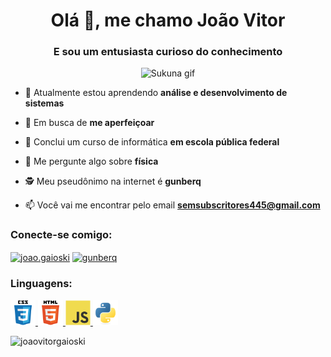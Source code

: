 <h1 align="center">Olá 👋, me chamo João Vitor</h1>
<h3 align="center">E sou um entusiasta curioso do conhecimento</h3>

<p align="center">
  <img src="sukuna.gif" alt="Sukuna gif" height="180" width="405">
</p>

- 🌱 Atualmente estou aprendendo **análise e desenvolvimento de sistemas**

- 🔭 Em busca de **me aperfeiçoar**

- 📕 Conclui um curso de informática **em escola pública federal**
  
- 💬 Me pergunte algo sobre **física**
  
- 🕵 Meu pseudônimo na internet é **gunberq**

- 📫 Você vai me encontrar pelo email **semsubscritores445@gmail.com**

<h3 align="left">Conecte-se comigo:</h3>
<p align="left">
<a href="https://instagram.com/joao.gaioski" target="blank"><img align="center" src="https://raw.githubusercontent.com/rahuldkjain/github-profile-readme-generator/master/src/images/icons/Social/instagram.svg" alt="joao.gaioski" height="30" width="40" /></a>
<a href="https://www.youtube.com/@gunberq" target="blank"><img align="center" src="https://raw.githubusercontent.com/rahuldkjain/github-profile-readme-generator/master/src/images/icons/Social/youtube.svg" alt="gunberq" height="30" width="40" /></a>
</p>

<h3 align="left">Linguagens:</h3>
<p align="left"> <a href="https://www.w3schools.com/css/" target="_blank" rel="noreferrer"> <img src="https://raw.githubusercontent.com/devicons/devicon/master/icons/css3/css3-original-wordmark.svg" alt="css3" width="40" height="40"/> </a> <a href="https://www.w3.org/html/" target="_blank" rel="noreferrer"> <img src="https://raw.githubusercontent.com/devicons/devicon/master/icons/html5/html5-original-wordmark.svg" alt="html5" width="40" height="40"/> </a> <a href="https://developer.mozilla.org/en-US/docs/Web/JavaScript" target="_blank" rel="noreferrer"> <img src="https://raw.githubusercontent.com/devicons/devicon/master/icons/javascript/javascript-original.svg" alt="javascript" width="40" height="40"/> </a> <a href="https://www.python.org" target="_blank" rel="noreferrer"> <img src="https://raw.githubusercontent.com/devicons/devicon/master/icons/python/python-original.svg" alt="python" width="40" height="40"/> </a> </p>

<p align="left"> <img src="https://komarev.com/ghpvc/?username=joaovitorgaioski&label=Profile%20views&color=0e75b6&style=flat" alt="joaovitorgaioski" /> </p>

<!---
joaovitorgaioski/joaovitorgaioski is a ✨ special ✨ repository because its `README.md` (this file) appears on your GitHub profile.
You can click the Preview link to take a look at your changes.
--->

